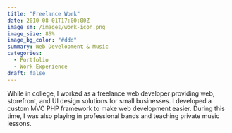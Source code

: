 ```yaml
---
title: "Freelance Work"
date: 2010-08-01T17:00:00Z
image_sm: /images/work-icon.png
image_size: 85%
image_bg_color: "#ddd"
summary: Web Development & Music
categories: 
  - Portfolio
  - Work-Experience
draft: false
---
```


While in college, I worked as a freelance web developer providing web, storefront, and UI design solutions for small businesses. I developed a custom MVC PHP framework to make web development easier. During this time, I was also playing in professional bands and teaching private music lessons.

